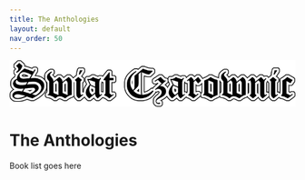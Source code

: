 ```yaml
---
title: The Anthologies
layout: default
nav_order: 50
---
```


![Witch World](../assets/img/swiat_czarownic.png "Witch World")

# The Anthologies 

Book list goes here
